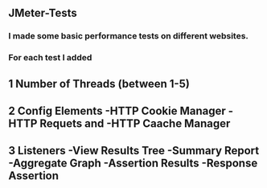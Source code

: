 ## JMeter-Tests

### I made some basic performance tests on different websites. 

### For each test I added 

1 **Number of Threads** (between 1-5)
---------------------------------------------------

2 **Config Elements** 
    -HTTP Cookie Manager
      -HTTP Requets and 
        -HTTP Caache Manager
--------------------------------------------------

3 **Listeners** 
  -View Results Tree
  -Summary Report
  -Aggregate Graph
  -Assertion Results
  -Response Assertion
--------------------------------------------------
